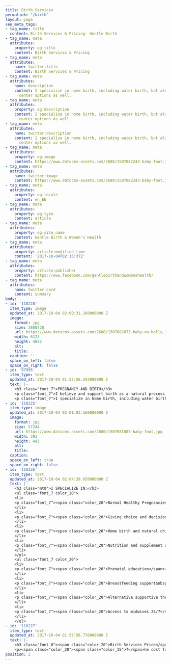 ```yaml
---
title: Birth Services
permalink: "/birth"
layout: page
seo_meta_tags:
- tag_name: title
  content: Birth Services & Pricing- Gentle Birth
- tag_name: meta
  attributes:
    property: og:title
    content: Birth Services & Pricing
- tag_name: meta
  attributes:
    name: twitter:title
    content: Birth Services & Pricing
- tag_name: meta
  attributes:
    name: description
    content: I specialize in home birth, including water birth, but also have birth
      center options as well.
- tag_name: meta
  attributes:
    property: og:description
    content: I specialize in home birth, including water birth, but also have birth
      center options as well.
- tag_name: meta
  attributes:
    name: twitter:description
    content: I specialize in home birth, including water birth, but also have birth
      center options as well.
- tag_name: meta
  attributes:
    property: og:image
    content: https://www.datocms-assets.com/2680/1507082243-baby-foot.jpg
- tag_name: meta
  attributes:
    name: twitter:image
    content: https://www.datocms-assets.com/2680/1507082243-baby-foot.jpg
- tag_name: meta
  attributes:
    property: og:locale
    content: en_EN
- tag_name: meta
  attributes:
    property: og:type
    content: article
- tag_name: meta
  attributes:
    property: og:site_name
    content: Gentle Birth & Women's Health
- tag_name: meta
  attributes:
    property: article:modified_time
    content: '2017-10-04T02:15:37Z'
- tag_name: meta
  attributes:
    property: article:publisher
    content: https://www.facebook.com/gentlebirthandwomenshealth/
- tag_name: meta
  attributes:
    name: twitter:card
    content: summary
body:
- id: '110228'
  item_type: image
  updated_at: 2017-10-04 02:00:31.160000000 Z
  image:
    format: jpg
    size: 2860528
    url: https://www.datocms-assets.com/2680/1507082073-baby-on-belly.jpg
    width: 6123
    height: 4082
    alt: 
    title: 
  caption: ''
  space_on_left: false
  space_on_right: false
- id: '97995'
  item_type: text
  updated_at: 2017-10-04 01:57:56.593000000 Z
  text: |-
    <h3 class="font_7">PREGNANCY AND BIRTH</h3>
    <p class="font_7">I believe and support birth as a natural process which, in most cases, happens spontaneously and needs no intervention, only watchful care. Because my clients know that this is&nbsp;their&nbsp;baby and&nbsp;their&nbsp;pregnancy, I teach and counsel each one throughout their pregnancies so that they have enough information to feel comfortable making decisions regarding their care and the birth of their baby. &nbsp;</p>
    <p class="font_7">I specialize in home birth, including water birth, but also have birth center options as well.&nbsp; I provide complete prenatal care, including lab work and ultrasound, conducting the visits in your home. I monitor the progress of your pregnancy and the growth of your baby with close and experienced observation.&nbsp; I join you in your home for the birth of your baby and stay after the delivery, making sure both mama and baby are healthy and stable. I have a large, comfortable birth tub, that you can rent if you prefer a water birth. My care also includes several postpartum visits, the first of which is in your home 1 day after your birth.</p>
- id: '110225'
  item_type: image
  updated_at: 2017-10-04 02:01:03.560000000 Z
  image:
    format: jpg
    size: 57244
    url: https://www.datocms-assets.com/2680/1507081887-baby-foot.jpg
    width: 391
    height: 443
    alt: 
    title: 
  caption: 
  space_on_left: true
  space_on_right: false
- id: '110226'
  item_type: text
  updated_at: 2017-10-04 02:04:39.658000000 Z
  text: |-
    <h3 class="mt0">I SPECIALIZE IN:</h3>
    <ul class="font_7 color_20">
    <li>
    <p class="font_7"><span class="color_20">Normal Healthy Pregnancies</span></p>
    </li>
    <li>
    <p class="font_7"><span class="color_20">Giving choice and decision-making to parents</span></p>
    </li>
    <li>
    <p class="font_7"><span class="color_20">Home birth and natural childbirth</span></p>
    </li>
    <li>
    <p class="font_7"><span class="color_20">Nutrition and supplement counseling</span></p>
    </li>
    </ul>
    <ul class="font_7 color_20">
    <li>
    <p class="font_7"><span class="color_20">Prenatal education</span></p>
    </li>
    <li>
    <p class="font_7"><span class="color_20">Breastfeeding support&nbsp;</span></p>
    </li>
    <li>
    <p class="font_7"><span class="color_20">Alternative supportive therapies&nbsp;</span></p>
    </li>
    <li>
    <p class="font_7"><span class="color_20">Access to midwives 24/7</span></p>
    </li>
    </ul>
- id: '110227'
  item_type: text
  updated_at: 2017-10-04 01:57:56.776000000 Z
  text: |-
    <h3 class="font_0"><span class="color_20">Birth Services Price</span></h3>
    <p><span class="color_20"><span class="color_15">T</span>he cost for my birth services is one flat fee of $3,500, which covers all necessary and customary costs, including all 12-13&nbsp;of your prenatal visits, customary laboratory fees, your mid-trimester anatomy ultrasound, your birth, and 2-4 postpartum visits for you and your baby. It covers your baby's hearing and cardiac screening, and metabolic screen collection.&nbsp; A discount for early payment may be available. If you need any additional treatments, such as IV therapy or antibiotics, or if you choose to give your baby vitamin K or eye ointment, there are additional but reasonable costs. Rhogam for RH negative women is also extra. A statement will be provided, with proper codes, that you can submit to your insurance company for reimbursement, if applicable. Your claims may also be submitted for reimbursement through many insurance companies.</span></p>
position: 2
---
```


